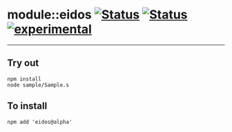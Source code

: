 
# module::eidos [![Status](https://circleci.com/gh/Wandalen/eidos.svg?style=shield)](https://img.shields.io/circleci/build/github/Wandalen/eidos?label=Test&logo=Test) [![Status](https://github.com/Wandalen/eidos/workflows/Test/badge.svg)](https://github.com/Wandalen/eidos/actions?query=workflow%3ATest) [![experimental](https://img.shields.io/badge/stability-experimental-orange.svg)](https://github.com/emersion/stability-badges#experimental)

___

## Try out
```
npm install
node sample/Sample.s
```

## To install
```
npm add 'eidos@alpha'
```

